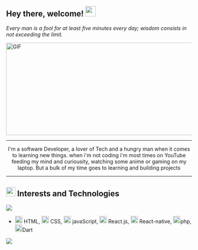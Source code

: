 ## Hey there, welcome! <img height="28" width="28" src="https://emojipedia-us.s3.amazonaws.com/source/skype/289/raising-hands_1f64c.png"/>

 _Every man is a fool for at least five minutes every day; wisdom consists in not exceeding the limit._

<img align="center" height="250" width="600" alt="GIF" src="https://cdn.dribbble.com/users/730703/screenshots/3653295/sludinajums.gif" />

<hr/>
<p align="center">I'm a software Developer, a lover of Tech and a hungry man when it comes to learning new things. when i'm not coding i'm most times on YouTube feeding my mind and curiousity, watching some anime or gaming on my laptop. But a bulk of my time goes to learning and building projects</p>
<hr/>

 ## <img height="25" width="25" src="https://emojipedia-us.s3.amazonaws.com/source/skype/289/hammer-and-wrench_1f6e0-fe0f.png"/> Interests and Technologies
<a href="https://github.com/AdamuAbba/github-readme-stats"/>
<img align="center" src="https://github-readme-stats.vercel.app/api/top-langs/?username=AdamuAbba&layout=compact"/>
</a>

-  <img height="20" width="20" src="https://cliply.co/wp-content/uploads/2021/02/392102760_FIRE_EMOJI_400px.gif"/> HTML, <img height="20" width="20" src="https://cliply.co/wp-content/uploads/2021/02/392102760_FIRE_EMOJI_400px.gif"/> CSS, <img height="20" width="20" src="https://cliply.co/wp-content/uploads/2021/02/392102760_FIRE_EMOJI_400px.gif"/> javaScript, <img height="20" width="20" src="https://cliply.co/wp-content/uploads/2021/02/392102760_FIRE_EMOJI_400px.gif"/> React.js, <img height="20" width="20" src="https://cliply.co/wp-content/uploads/2021/02/392102760_FIRE_EMOJI_400px.gif"/> React-native, <img height="20" width="20" src="https://cliply.co/wp-content/uploads/2021/02/392102760_FIRE_EMOJI_400px.gif"/>php, <img height="20" width="20" src="https://cliply.co/wp-content/uploads/2021/02/392102760_FIRE_EMOJI_400px.gif"/>Dart



<img align="center" src="https://github-readme-stats.vercel.app/api?username=AdamuAbba&count_private=true&show_icons=true&theme=outrun"/>




